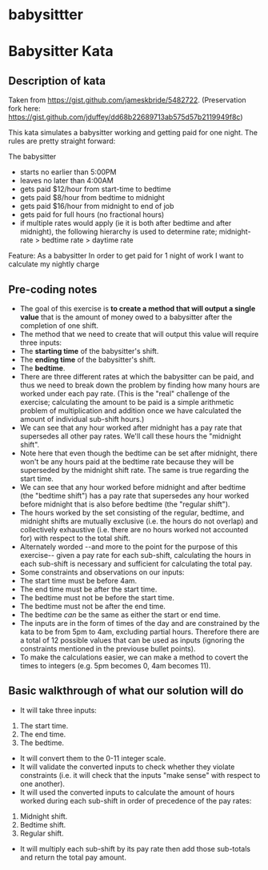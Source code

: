 # babysittter

 # Babysitter Kata


## Description of kata
Taken from https://gist.github.com/jameskbride/5482722. (Preservation fork here: https://gist.github.com/jduffey/dd68b22689713ab575d57b2119949f8c)

This kata simulates a babysitter working and getting paid for one night.  The rules are pretty straight forward:

The babysitter
- starts no earlier than 5:00PM
- leaves no later than 4:00AM
- gets paid $12/hour from start-time to bedtime
- gets paid $8/hour from bedtime to midnight
- gets paid $16/hour from midnight to end of job
- gets paid for full hours (no fractional hours)
- if multiple rates would apply (ie it is both after bedtime and after midnight), the following hierarchy is used to determine rate; midnight-rate > bedtime rate > daytime rate


Feature:
As a babysitter
In order to get paid for 1 night of work
I want to calculate my nightly charge

## Pre-coding notes
- The goal of this exercise is **to create a method that will output a single value** that is the amount of money owed to a babysitter after the completion of one shift.
- The method that we need to create that will output this value will require three inputs:
- The **starting time** of the babysitter's shift.
- The **ending time** of the babysitter's shift.
- The **bedtime**.
- There are three different rates at which the babysitter can be paid, and thus we need to break down the problem by finding how many hours are worked under each pay rate. (This is the "real" challenge of the exercise; calculating the amount to be paid is a simple arithmetic problem of multiplication and addition once we have calculated the amount of individual sub-shift hours.)
- We can see that any hour worked after midnight has a pay rate that supersedes all other pay rates. We'll call these hours the "midnight shift".
- Note here that even though the bedtime can be set after midnight, there won't be any hours paid at the bedtime rate because they will be superseded by the midnight shift rate. The same is true regarding the start time.
- We can see that any hour worked before midnight and after bedtime (the "bedtime shift") has a pay rate that supersedes any hour worked before midnight that is also before bedtime (the "regular shift").
- The hours worked by the set consisting of the regular, bedtime, and midnight shifts are mutually exclusive (i.e. the hours do not overlap) and collectively exhaustive (i.e. there are no hours worked not accounted for) with respect to the total shift.
- Alternately worded --and more to the point for the purpose of this exercise-- given a pay rate for each sub-shift, calculating the hours in each sub-shift is necessary and sufficient for calculating the total pay.
- Some constraints and observations on our inputs:
- The start time must be before 4am.
- The end time must be after the start time.
- The bedtime must not be before the start time.
- The bedtime must not be after the end time.
- The bedtime *can* be the same as either the start or end time.
- The inputs are in the form of times of the day and are constrained by the kata to be from 5pm to 4am, excluding partial hours. Therefore there are a total of 12 possible values that can be used as inputs (ignoring the constraints mentioned in the previouse bullet points).
- To make the calculations easier, we can make a method to covert the times to integers (e.g. 5pm becomes 0, 4am becomes 11).

## Basic walkthrough of what our solution will do
- It will take three inputs:
1. The start time.
2. The end time.
3. The bedtime.
- It will convert them to the 0-11 integer scale.
- It will validate the converted inputs to check whether they violate constraints (i.e. it will check that the inputs "make sense" with respect to one another).
- It will used the converted inputs to calculate the amount of hours worked during each sub-shift in order of precedence of the pay rates:
1. Midnight shift.
2. Bedtime shift.
3. Regular shift.
- It will multiply each sub-shift by its pay rate then add those sub-totals and return the total pay amount.

<!--
## Methods used
Some of this was typed before coding and some after.

- A method to convert the input from times without am/pm (i.e. 5, 6, 7, 8, 9, 10, 11, 12, 1, 2, 3, 4) to a 12-integer scale.
- Interestingly, since the only purpose of this method is to help calculate the difference between two values, any continuous sequence of 12 integers could be used, but we'll keep it simple and use 0-11.
- A method to validate the inputs.
- To validate the start time.
- To validate the end time.
- To validate the bedtime.
- A method to calculate the amount of hours in the midnight shift.
- A method to calculate the amount of hours in the bedtime shift.
- A method to calculate the amount of hours in the regular shift.
- A method to calculate the pay for the sub-shifts and return the pay for the total shift.
-->